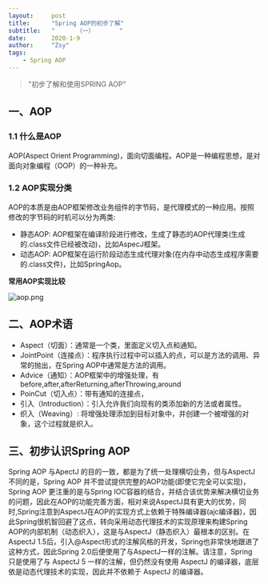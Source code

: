 ```yaml
---
layout:     post
title:      "Spring AOP的初步了解"
subtitle:   "      （一）       "
date:       2020-1-9
author:     "Zsy"
tags:
    - Spring AOP
---
```

>"初步了解和使用SPRING AOP"

##  一、AOP

### 1.1 什么是AOP

AOP(Aspect Orient Programming)，面向切面编程。AOP是一种编程思想，是对面向对象编程（OOP）的一种补充。


### 1.2 AOP实现分类
AOP的本质是由AOP框架修改业务组件的字节码，是代理模式的一种应用。按照修改的字节码的时机可以分为两类:
* 静态AOP: AOP框架在编译阶段进行修改，生成了静态的AOP代理类(生成的.class文件已经被改动)，比如AspecJ框架。
* 动态AOP: AOP框架在运行阶段动态生成代理对象(在内存中动态生成程序需要的.class文件)，比如SpringAop。

**常用AOP实现比较**

![aop.png](https://img-blog.csdnimg.cn/20210109151326747.png?x-oss-process=image/watermark,type_ZmFuZ3poZW5naGVpdGk,shadow_10,text_aHR0cHM6Ly9ibG9nLmNzZG4ubmV0L0NhcnJvdFpzeQ==,size_16,color_FFFFFF,t_70#pic_center)

## 二、AOP术语
* Aspect（切面）：通常是一个类，里面定义切入点和通知。
* JointPoint（连接点）：程序执行过程中可以插入的点，可以是方法的调用、异常的抛出，在Spring AOP中通常是方法的调用。
* Advice（通知）：AOP框架中的增强处理，有before,after,afterReturning,afterThrowing,around
* PoinCut（切入点）：带有通知的连接点，
* 引入（Introduction）：引入允许我们向现有的类添加新的方法或者属性。
* 织入（Weaving）: 将增强处理添加到目标对象中，并创建一个被增强的对象，这个过程就是织入。

## 三、初步认识Spring AOP
Spring AOP 与ApectJ 的目的一致，都是为了统一处理横切业务，但与AspectJ不同的是，Spring AOP 并不尝试提供完整的AOP功能(即使它完全可以实现)，Spring AOP 更注重的是与Spring IOC容器的结合，并结合该优势来解决横切业务的问题，因此在AOP的功能完善方面，相对来说AspectJ具有更大的优势，同时,Spring注意到AspectJ在AOP的实现方式上依赖于特殊编译器(ajc编译器)，因此Spring很机智回避了这点，转向采用动态代理技术的实现原理来构建Spring AOP的内部机制（动态织入），这是与AspectJ（静态织入）最根本的区别。在AspectJ 1.5后，引入@Aspect形式的注解风格的开发，Spring也非常快地跟进了这种方式，因此Spring 2.0后便使用了与AspectJ一样的注解。请注意，Spring 只是使用了与 AspectJ 5 一样的注解，但仍然没有使用 AspectJ 的编译器，底层依是动态代理技术的实现，因此并不依赖于 AspectJ 的编译器。
